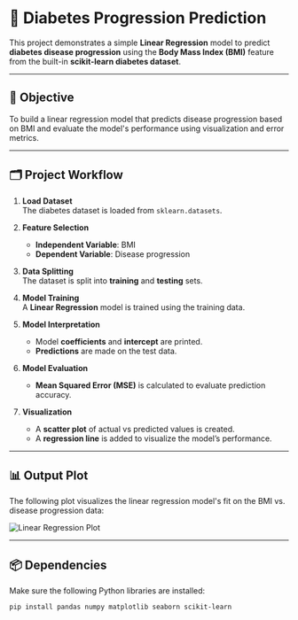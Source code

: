 # 🧪 Diabetes Progression Prediction

This project demonstrates a simple **Linear Regression** model to predict **diabetes disease progression** using the **Body Mass Index (BMI)** feature from the built-in **scikit-learn diabetes dataset**.

---

## 📌 Objective

To build a linear regression model that predicts disease progression based on BMI and evaluate the model's performance using visualization and error metrics.

---

## 🗂️ Project Workflow

1. **Load Dataset**  
   The diabetes dataset is loaded from `sklearn.datasets`.

2. **Feature Selection**  
   - **Independent Variable**: BMI  
   - **Dependent Variable**: Disease progression

3. **Data Splitting**  
   The dataset is split into **training** and **testing** sets.

4. **Model Training**  
   A **Linear Regression** model is trained using the training data.

5. **Model Interpretation**  
   - Model **coefficients** and **intercept** are printed.  
   - **Predictions** are made on the test data.

6. **Model Evaluation**  
   - **Mean Squared Error (MSE)** is calculated to evaluate prediction accuracy.

7. **Visualization**  
   - A **scatter plot** of actual vs predicted values is created.  
   - A **regression line** is added to visualize the model’s performance.

---

## 📊 Output Plot

The following plot visualizes the linear regression model's fit on the BMI vs. disease progression data:

![Linear Regression Plot](Diabetespredictionresult.png)

---

## 📦 Dependencies

Make sure the following Python libraries are installed:

```bash
pip install pandas numpy matplotlib seaborn scikit-learn
